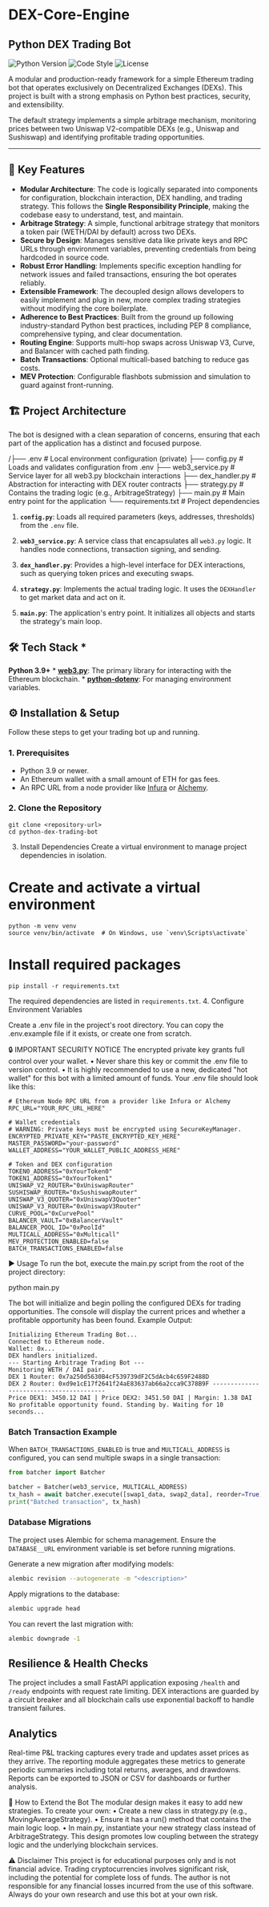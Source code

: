 # DEX-Core-Engine
## Python DEX Trading Bot

![Python Version](https://img.shields.io/badge/python-3.9+-blue.svg)
![Code Style](https://img.shields.io/badge/code%20style-black-000000.svg)
![License](https://img.shields.io/badge/license-MIT-green.svg)

A modular and production-ready framework for a simple Ethereum trading bot that operates exclusively on Decentralized Exchanges (DEXs). This project is built with a strong emphasis on Python best practices, security, and extensibility.

The default strategy implements a simple arbitrage mechanism, monitoring prices between two Uniswap V2-compatible DEXs (e.g., Uniswap and Sushiswap) and identifying profitable trading opportunities.

***

## 🚀 Key Features

* **Modular Architecture**: 
The code is logically separated into components for configuration, blockchain interaction, DEX handling, and trading strategy. 
This follows the **Single Responsibility Principle**, making the codebase easy to understand, test, and maintain.
* **Arbitrage Strategy**: A simple, functional arbitrage strategy that monitors a token pair (WETH/DAI by default) across two DEXs.
* **Secure by Design**: Manages sensitive data like private keys and RPC URLs through environment variables, preventing credentials from being hardcoded in source code.
* **Robust Error Handling**: Implements specific exception handling for network issues and failed transactions, ensuring the bot operates reliably.
* **Extensible Framework**: The decoupled design allows developers to easily implement and plug in new, more complex trading strategies without modifying the core boilerplate.
* **Adherence to Best Practices**: Built from the ground up following industry-standard Python best practices, including PEP 8 compliance, comprehensive typing, and clear documentation.
* **Routing Engine**: Supports multi-hop swaps across Uniswap V3, Curve, and Balancer with cached path finding.
* **Batch Transactions**: Optional multicall-based batching to reduce gas costs.
* **MEV Protection**: Configurable flashbots submission and simulation to guard against front-running.

## 🏗️ Project Architecture

The bot is designed with a clean separation of concerns, ensuring that each part of the application has a distinct and focused purpose.

  /├── .env # Local environment configuration (private)
   ├── config.py # Loads and validates configuration from .env
   ├── web3_service.py # Service layer for all web3.py blockchain interactions
   ├── dex_handler.py # Abstraction for interacting with DEX router contracts
   ├── strategy.py # Contains the trading logic (e.g., ArbitrageStrategy)
   ├── main.py # Main entry point for the application
   └── requirements.txt # Project dependencies


1. **`config.py`**: Loads all required parameters (keys, addresses, thresholds) from the `.env` file. 

2. **`web3_service.py`**: A service class that encapsulates all `web3.py` logic. It handles node connections, transaction signing, and sending. 

3. **`dex_handler.py`**: Provides a high-level interface for DEX interactions, such as querying token prices and executing swaps. 

4. **`strategy.py`**: Implements the actual trading logic. It uses the `DEXHandler` to get market data and act on it. 

5. **`main.py`**: The application's entry point. It initializes all objects and starts the strategy's main loop. 

## 🛠️ Tech Stack * 
**Python 3.9+** * 
**[web3.py](https://github.com/ethereum/web3.py)**: The primary library for interacting with the Ethereum blockchain. * 
**[python-dotenv](https://github.com/theskumar/python-dotenv)**: For managing environment variables. 

## ⚙️ Installation & Setup 
Follow these steps to get your trading bot up and running. 

### 1. Prerequisites 
* Python 3.9 or newer. 
* An Ethereum wallet with a small amount of ETH for gas fees. 
* An RPC URL from a node provider like [Infura](https://infura.io/) or [Alchemy](https://www.alchemy.com/). 

### 2. Clone the Repository 

```
git clone <repository-url>
cd python-dex-trading-bot
```

3. Install Dependencies
Create a virtual environment to manage project dependencies in isolation.

# Create and activate a virtual environment
```
python -m venv venv
source venv/bin/activate  # On Windows, use `venv\Scripts\activate`
```
# Install required packages
```
pip install -r requirements.txt
```
The required dependencies are listed in `requirements.txt`.
4. Configure Environment Variables
   
Create a .env file in the project's root directory. You can copy the .env.example file if it exists, or create one from scratch.

🔒 IMPORTANT SECURITY NOTICE The encrypted private key grants full control over your wallet.
• Never share this key or commit the .env file to version control.
• It is highly recommended to use a new, dedicated "hot wallet" for this bot with a limited amount of funds.
Your .env file should look like this:
```
# Ethereum Node RPC URL from a provider like Infura or Alchemy
RPC_URL="YOUR_RPC_URL_HERE"

# Wallet credentials
# WARNING: Private keys must be encrypted using SecureKeyManager.
ENCRYPTED_PRIVATE_KEY="PASTE_ENCRYPTED_KEY_HERE"
MASTER_PASSWORD="your-password"
WALLET_ADDRESS="YOUR_WALLET_PUBLIC_ADDRESS_HERE"

# Token and DEX configuration
TOKEN0_ADDRESS="0xYourToken0"
TOKEN1_ADDRESS="0xYourToken1"
UNISWAP_V2_ROUTER="0xUniswapRouter"
SUSHISWAP_ROUTER="0xSushiswapRouter"
UNISWAP_V3_QUOTER="0xUniswapV3Quoter"
UNISWAP_V3_ROUTER="0xUniswapV3Router"
CURVE_POOL="0xCurvePool"
BALANCER_VAULT="0xBalancerVault"
BALANCER_POOL_ID="0xPoolId"
MULTICALL_ADDRESS="0xMulticall"
MEV_PROTECTION_ENABLED=false
BATCH_TRANSACTIONS_ENABLED=false
```

▶️ Usage
To run the bot, execute the main.py script from the root of the project directory:

python main.py

The bot will initialize and begin polling the configured DEXs for trading opportunities. The console will display the current prices and whether a profitable opportunity has been found.
Example Output:
```
Initializing Ethereum Trading Bot... 
Connected to Ethereum node. 
Wallet: 0x... 
DEX handlers initialized. 
--- Starting Arbitrage Trading Bot --- 
Monitoring WETH / DAI pair. 
DEX 1 Router: 0x7a250d5630B4cF539739dF2C5dAcb4c659F2488D 
DEX 2 Router: 0xd9e1cE17f2641f24aE83637ab66a2cca9C378B9F ---------------------------------------- 
Price DEX1: 3450.12 DAI | Price DEX2: 3451.50 DAI | Margin: 1.38 DAI
No profitable opportunity found. Standing by. Waiting for 10 seconds...
```

### Batch Transaction Example

When `BATCH_TRANSACTIONS_ENABLED` is true and `MULTICALL_ADDRESS` is
configured, you can send multiple swaps in a single transaction:

```python
from batcher import Batcher

batcher = Batcher(web3_service, MULTICALL_ADDRESS)
tx_hash = await batcher.execute([swap1_data, swap2_data], reorder=True)
print("Batched transaction", tx_hash)
```

### Database Migrations

The project uses Alembic for schema management. Ensure the
`DATABASE__URL` environment variable is set before running migrations.

Generate a new migration after modifying models:

```bash
alembic revision --autogenerate -m "<description>"
```

Apply migrations to the database:

```bash
alembic upgrade head
```

You can revert the last migration with:

```bash
alembic downgrade -1
```

## Resilience & Health Checks

The project includes a small FastAPI application exposing `/health` and `/ready`
endpoints with request rate limiting. DEX interactions are guarded by a circuit
breaker and all blockchain calls use exponential backoff to handle transient
failures.
## Analytics

Real-time P&L tracking captures every trade and updates asset prices as they arrive. The reporting module aggregates these metrics to generate periodic summaries including total returns, averages, and drawdowns. Reports can be exported to JSON or CSV for dashboards or further analysis.


🧩 How to Extend the Bot
The modular design makes it easy to add new strategies. To create your own:
• Create a new class in strategy.py (e.g., MovingAverageStrategy).
• Ensure it has a run() method that contains the main logic loop.
• In main.py, instantiate your new strategy class instead of ArbitrageStrategy.
This design promotes low coupling between the strategy logic and the underlying blockchain services.

⚠️ Disclaimer
This project is for educational purposes only and is not financial advice. Trading cryptocurrencies involves significant risk, including the potential for complete loss of funds. The author is not responsible for any financial losses incurred from the use of this software. Always do your own research and use this bot at your own risk.
